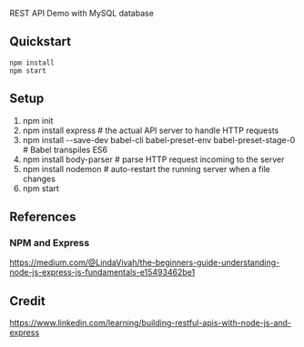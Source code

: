 REST API Demo with MySQL database

## Quickstart

```
npm install
npm start
```

## Setup

1. npm init
1. npm install express # the actual API server to handle HTTP requests
1. npm install --save-dev babel-cli babel-preset-env babel-preset-stage-0 # Babel transpiles ES6
1. npm install body-parser # parse HTTP request incoming to the server
1. npm install nodemon # auto-restart the running server when a file changes
1. npm start

## References

### NPM and Express

https://medium.com/@LindaVivah/the-beginners-guide-understanding-node-js-express-js-fundamentals-e15493462be1

## Credit

https://www.linkedin.com/learning/building-restful-apis-with-node-js-and-express

